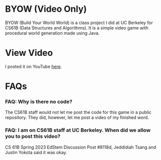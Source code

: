 # BYOW (Video Only)
BYOW (Build Your World World) is a class project I did at UC Berkeley for CS61B (Data Structures and Algorithms). It is a simple video game with procedural world generation made using Java. 

# View Video
I posted it on YouTube [here](https://youtu.be/lvslKNK7lr8?feature=shared).

# FAQs
### FAQ: Why is there no code?
The CS61B staff would not let me post the code for this game in a public repository. They did, however, let me post a video of my finished word.

### FAQ: I am on CS61B staff at UC Berkeley. When did we allow you to post this video?
CS 61B Spring 2023 EdStem Discussion Post \#8118d, Jeddidiah Tsang and Justin Yokota said it was okay.
